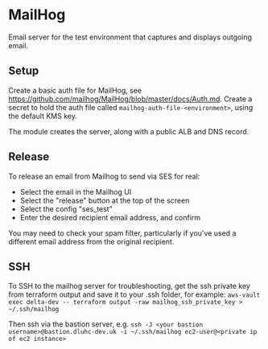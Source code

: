 # MailHog

Email server for the test environment that captures and displays outgoing email.

## Setup

Create a basic auth file for MailHog, see <https://github.com/mailhog/MailHog/blob/master/docs/Auth.md>.
Create a secret to hold the auth file called `mailhog-auth-file-<environment>`, using the default KMS key.

The module creates the server, along with a public ALB and DNS record.

## Release

To release an email from Mailhog to send via SES for real:
* Select the email in the Mailhog UI
* Select the "release" button at the top of the screen
* Select the config "ses_test"
* Enter the desired recipient email address, and confirm

You may need to check your spam filter, particularly if you've used a different email address from the original recipient.

## SSH

To SSH to the mailhog server for troubleshooting, get the ssh private key from terraform output and save it to your .ssh folder, for example: `aws-vault exec delta-dev -- terraform output -raw mailhog_ssh_private_key > ~/.ssh/mailhog`

Then ssh via the bastion server, e.g. `ssh -J <your bastion username>@bastion.dluhc-dev.uk -i ~/.ssh/mailhog ec2-user@<private ip of ec2 instance>`
